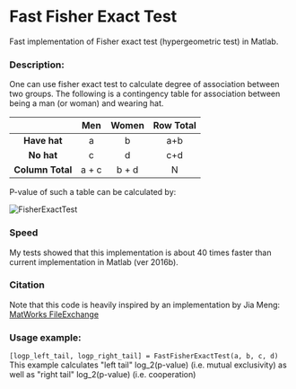 # Fast Fisher Exact Test
Fast implementation of Fisher exact test (hypergeometric test) in Matlab. 

### Description:
One can use fisher exact test to calculate degree of association between two groups. The following is a contingency table for association between being a man (or woman) and wearing hat.

|              | Men | Women | Row Total
| :-------:    |:---:| :----:| :---:
| **Have hat**     |  a  |   b   | a+b
| **No hat**       |  c  |   d   | c+d
| **Column Total** | a + c | b + d | N

P-value of such a table can be calculated by:

<img align="center" src="https://wikimedia.org/api/rest_v1/media/math/render/svg/89491b3e58ce5ba651d3d22217cbbcbf05fbd7f1" alt="FisherExactTest">

### Speed
My tests showed that this implementation is about 40 times faster than current implementation in Matlab (ver 2016b).

### Citation
Note that this code is heavily inspired by an implementation by Jia Meng: 
[MatWorks FileExchange](https://nl.mathworks.com/matlabcentral/fileexchange/34846-fast-algorithm-for-the-log-p-value-of-fisher-s-exact-test-or-hypergeometric-distribution)

### Usage example:
`[logp_left_tail, logp_right_tail] = FastFisherExactTest(a, b, c, d)`
This example calculates "left tail" log_2(p-value) (i.e. mutual exclusivity) as well as "right tail" log_2(p-value) (i.e. cooperation)
